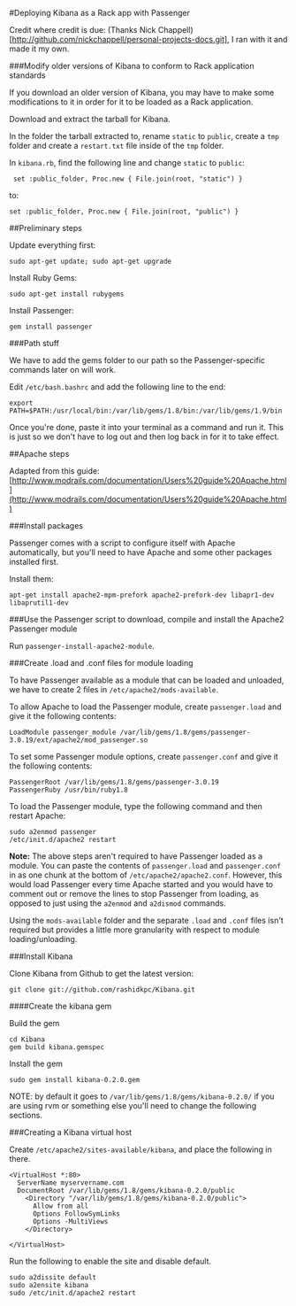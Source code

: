 #Deploying Kibana as a Rack app with Passenger

Credit where credit is due: (Thanks Nick Chappell)[http://github.com/nickchappell/personal-projects-docs.git], I ran with it and made it my own.


###Modify older versions of Kibana to conform to Rack application standards

If you download an older version of Kibana, you may have to make some modifications to it in order for it to be loaded as a Rack application.

Download and extract the tarball for Kibana.

In the folder the tarball extracted to, rename `static` to `public`, create a `tmp` folder and create a `restart.txt` file inside of the `tmp` folder.

In `kibana.rb`, find the following line and change `static` to `public`:

```
 set :public_folder, Proc.new { File.join(root, "static") }
``` 

to:

```
set :public_folder, Proc.new { File.join(root, "public") }
``` 

##Preliminary steps

Update everything first:

`sudo apt-get update; sudo apt-get upgrade`

Install Ruby Gems:

`sudo apt-get install rubygems`

Install Passenger:

`gem install passenger`

###Path stuff

We have to add the gems folder to our path so the Passenger-specific commands later on will work.

Edit `/etc/bash.bashrc` and add the following line to the end:

```
export PATH=$PATH:/usr/local/bin:/var/lib/gems/1.8/bin:/var/lib/gems/1.9/bin
```

Once you're done, paste it into your terminal as a command and run it. This is just so we don't have to log out and then log back in for it to take effect.

##Apache steps

Adapted from this guide: [http://www.modrails.com/documentation/Users%20guide%20Apache.html](http://www.modrails.com/documentation/Users%20guide%20Apache.html)

###Install packages

Passenger comes with a script to configure itself with Apache automatically, but you'll need to have Apache and some other packages installed first.

Install them:

```
apt-get install apache2-mpm-prefork apache2-prefork-dev libapr1-dev libaprutil1-dev
``` 

###Use the Passenger script to download, compile and install the Apache2 Passenger module

Run `passenger-install-apache2-module`. 

###Create .load and .conf files for module loading

To have Passenger available as a module that can be loaded and unloaded, we have to create 2 files in `/etc/apache2/mods-available`.

To allow Apache to load the Passenger module, create `passenger.load` and give it the following contents:

```
LoadModule passenger_module /var/lib/gems/1.8/gems/passenger-3.0.19/ext/apache2/mod_passenger.so
``` 

To set some Passenger module options, create `passenger.conf` and give it the following contents:

```
PassengerRoot /var/lib/gems/1.8/gems/passenger-3.0.19
PassengerRuby /usr/bin/ruby1.8
``` 

To load the Passenger module, type the following command and then restart Apache:

```
sudo a2enmod passenger
/etc/init.d/apache2 restart
```

**Note:** The above steps aren't required to have Passenger loaded as a module. You can paste the contents of `passenger.load` and `passenger.conf` in as one chunk at the bottom of `/etc/apache2/apache2.conf`. However, this would load Passenger every time Apache started and you would have to comment out or remove the lines to stop Passenger from loading, as opposed to just using the `a2enmod` and `a2dismod` commands.

Using the `mods-available` folder and the separate `.load` and `.conf` files isn't required but provides a little more granularity with respect to module loading/unloading.

###Install Kibana

Clone Kibana from Github to get the latest version:

`git clone git://github.com/rashidkpc/Kibana.git`

####Create the kibana gem

Build the gem

```shell
cd Kibana
gem build kibana.gemspec
```

Install the gem

```shell
sudo gem install kibana-0.2.0.gem
```

NOTE: by default it goes to `/var/lib/gems/1.8/gems/kibana-0.2.0/` if you are using rvm or something else you'll need to change the following sections.

###Creating a Kibana virtual host

Create `/etc/apache2/sites-available/kibana`, and place the following in there.

```
<VirtualHost *:80>
  ServerName myservername.com
  DocumentRoot /var/lib/gems/1.8/gems/kibana-0.2.0/public
    <Directory "/var/lib/gems/1.8/gems/kibana-0.2.0/public">
      Allow from all
      Options FollowSymLinks
      Options -MultiViews
    </Directory>

</VirtualHost>
```

Run the following to enable the site and disable default.

```
sudo a2dissite default
sudo a2ensite kibana
sudo /etc/init.d/apache2 restart
```

